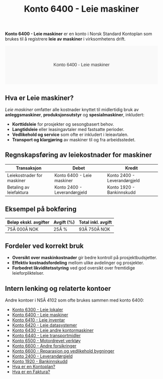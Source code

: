 ﻿---
title: "Konto 6400 - Leie maskiner"
seoTitle: "6400-leie-maskiner"
description: '**Konto 6400 - Leie maskiner** er en konto i Norsk Standard Kontoplan som brukes til å registrere **leie av maskiner** i virksomhetens drift.'
---

**Konto 6400 - Leie maskiner** er en konto i Norsk Standard Kontoplan som brukes til å registrere **leie av maskiner** i virksomhetens drift.

![Illustrasjon av konto 6400 Leie maskiner](6400-leie-maskiner-image.svg)

## Hva er Leie maskiner?

*Leie maskiner* omfatter alle kostnader knyttet til midlertidig bruk av **anleggsmaskiner**, **produksjonsutstyr** og **spesialmaskiner**, inkludert:

* **Korttidsleie** for prosjekter og sesongbasert behov.
* **Langtidsleie** eller leasingavtaler med fastsatte perioder.
* **Vedlikehold og service** som ofte er inkludert i leieavtalen.
* **Transport og klargjøring** av maskiner til og fra arbeidsstedet.

## Regnskapsføring av leiekostnader for maskiner

| Transaksjon                    | Debet                            | Kredit                       |
|--------------------------------|----------------------------------|------------------------------|
| Leiekostnader for maskiner     | Konto 6400 - Leie maskiner       | Konto 2400 - Leverandørgjeld |
| Betaling av leiefaktura        | Konto 2400 - Leverandørgjeld     | Konto 1920 - Bankinnskudd    |

## Eksempel på bokføring

| Beløp ekskl. avgifter | Avgift (%) | Total inkl. avgift |
|-----------------------|------------|--------------------|
| 75Â 000Â NOK            | 25Â %       | 93Â 750Â NOK         |

## Fordeler ved korrekt bruk

* **Oversikt over maskinkostnader** gir bedre kontroll på prosjektbudsjetter.
* **Effektiv kostnadsfordeling** mellom ulike avdelinger og prosjekter.
* **Forbedret likviditetsstyring** ved god oversikt over fremtidige leieforpliktelser.

## Intern lenking og relaterte kontoer

Andre kontoer i NSÂ 4102 som ofte brukes sammen med konto 6400:

* [Konto 6300 - Leie lokaler](/blogs/kontoplan/6300-leie-lokaler "Konto 6300 - Leie lokaler")
* [Konto 6400 - Leie maskiner](/blogs/kontoplan/6400-leie-maskiner "Konto 6400 - Leie maskiner")
* [Konto 6410 - Leie inventar](/blogs/kontoplan/6410-leie-inventar "Konto 6410 - Leie inventar")
* [Konto 6420 - Leie datasystemer](/blogs/kontoplan/6420-leie-datasystemer "Konto 6420 - Leie datasystemer")
* [Konto 6430 - Leie andre kontormaskiner](/blogs/kontoplan/6430-leie-andre-kontormaskiner "Konto 6430 - Leie andre kontormaskiner")
* [Konto 6440 - Leie transportmidler](/blogs/kontoplan/6440-leie-transportmidler "Konto 6440 - Leie transportmidler")
* [Konto 6500 - Motordrevet verktøy](/blogs/kontoplan/6500-motordrevet-verktoy "Konto 6500 - Motordrevet verktøy")
* [Konto 6600 - Andre forsikringer](/blogs/kontoplan/6600-andre-forsikringer "Konto 6600 - Andre forsikringer")
* [Konto 6600 - Reparasjon og vedlikehold bygninger](/blogs/kontoplan/6600-reparasjon-og-vedlikehold-bygninger "Konto 6600 - Reparasjon og vedlikehold bygninger")
* [Konto 2400 - Leverandørgjeld](/blogs/kontoplan/2400-leverandorgjeld "Konto 2400 - Leverandørgjeld")
* [Konto 1920 - Bankinnskudd](/blogs/kontoplan/1920-bankinnskudd "Konto 1920 - Bankinnskudd")
* [Hva er en Kontoplan?](/blogs/regnskap/hva-er-kontoplan "Hva er en Kontoplan? Komplett Guide til Kontoplaner i Norsk Regnskap")
* [Hva er en Faktura?](/blogs/regnskap/hva-er-en-faktura "Hva er en Faktura? En Guide til Norske Fakturakrav")






